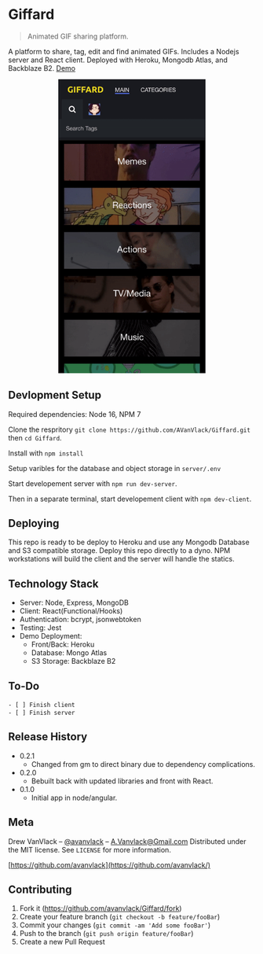 # Giffard

> Animated GIF sharing platform.

A platform to share, tag, edit and find animated GIFs. Includes a Nodejs server and React client. Deployed with Heroku, Mongodb Atlas, and Backblaze B2. [Demo](https://giffard.herokuapp.com)

<p align="center">
  <img width="300" src="screenshot.gif">
</p>

## Devlopment Setup

Required dependencies: Node 16, NPM 7

Clone the respritory `git clone https://github.com/AVanVlack/Giffard.git` then `cd Giffard`.

Install with `npm install`

Setup varibles for the database and object storage in `server/.env`

Start developement server with `npm run dev-server`.

Then in a separate terminal, start developement client with `npm dev-client`.

## Deploying

This repo is ready to be deploy to Heroku and use any Mongodb Database and S3 compatible storage. Deploy this repo directly to a dyno. NPM workstations will build the client and the server will handle the statics.

## Technology Stack

- Server: Node, Express, MongoDB
- Client: React(Functional/Hooks)
- Authentication: bcrypt, jsonwebtoken
- Testing: Jest
- Demo Deployment:
  - Front/Back: Heroku
  - Database: Mongo Atlas
  - S3 Storage: Backblaze B2

## To-Do

```
- [ ] Finish client
- [ ] Finish server
```

## Release History

- 0.2.1
  - Changed from gm to direct binary due to dependency complications.
- 0.2.0
  - Bebuilt back with updated libraries and front with React.
- 0.1.0
  - Initial app in node/angular.

## Meta

Drew VanVlack – [@avanvlack](https://twitter.com/avanvlack) – A.Vanvlack@Gmail.com
Distributed under the MIT license. See `LICENSE` for more information.

[https://github.com/avanvlack](https://github.com/avanvlack/)

## Contributing

1. Fork it (<https://github.com/avanvlack/Giffard/fork>)
2. Create your feature branch (`git checkout -b feature/fooBar`)
3. Commit your changes (`git commit -am 'Add some fooBar'`)
4. Push to the branch (`git push origin feature/fooBar`)
5. Create a new Pull Request
